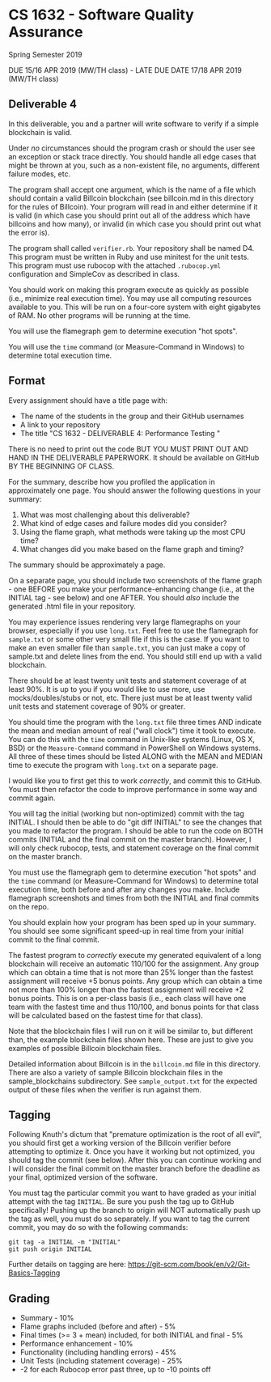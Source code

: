 # CS 1632 - Software Quality Assurance
Spring Semester 2019

DUE 15/16 APR 2019 (MW/TH class) - LATE DUE DATE 17/18 APR 2019 (MW/TH class)

## Deliverable 4

In this deliverable, you and a partner will write software to verify if a simple blockchain is valid.

Under _no_ circumstances should the program crash or should the user see an exception or stack trace directly.  You should handle all edge cases that might be thrown at you, such as a non-existent file, no arguments, different failure modes, etc.

The program shall accept one argument, which is the name of a file which should contain a valid Billcoin blockchain (see billcoin.md in this directory for the rules of Billcoin).  Your program will read in and either determine if it is valid (in which case you should print out all of the address which have billcoins and how many), or invalid (in which case you should print out what the error is).

The program shall called `verifier.rb`.  Your repository shall be named D4.  This program must be written in Ruby and use minitest for the unit tests.  This program must use rubocop with the attached `.rubocop.yml` configuration and SimpleCov as described in class.

You should work on making this program execute as quickly as possible (i.e., minimize real execution time).  You may use all computing resources available to you.  This will be run on a four-core system with eight gigabytes of RAM.  No other programs will be running at the time.

You will use the flamegraph gem to determine execution "hot spots".

You will use the `time` command (or Measure-Command in Windows) to determine total execution time.

## Format
Every assignment should have a title page with:
* The name of the students in the group and their GitHub usernames
* A link to your repository
* The title "CS 1632 - DELIVERABLE 4: Performance Testing "

There is no need to print out the code BUT YOU MUST PRINT OUT AND HAND IN THE DELIVERABLE PAPERWORK.  It should be available on GitHub BY THE BEGINNING OF CLASS.

For the summary, describe how you profiled the application in approximately one page.  You should answer the following questions in your summary:

1. What was most challenging about this deliverable?
1. What kind of edge cases and failure modes did you consider?
1. Using the flame graph, what methods were taking up the most CPU time?
1. What changes did you make based on the flame graph and timing?

The summary should be approximately a page.

On a separate page, you should include two screenshots of the flame graph - one BEFORE you make your performance-enhancing change (i.e., at the INITIAL tag - see below) and one AFTER.  You should  _also_ include the generated .html file in your repository.

You may experience issues rendering very large flamegraphs on your browser, especially if you use `long.txt`.  Feel free to use the flamegraph for `sample.txt` or some other very small file if this is the case.  If you want to make an even smaller file than `sample.txt`, you can just make a copy of sample.txt and delete lines from the end.  You should still end up with a valid blockchain.

There should be at least twenty unit tests and statement coverage of at least 90%.  It is up to you if you would like to use more, use mocks/doubles/stubs or not, etc.  There just must be at least twenty valid unit tests and statement coverage of 90% or greater.

You should time the program with the `long.txt` file three times AND indicate the mean and median amount of real ("wall clock") time it took to execute.  You can do this with the `time` command in Unix-like systems (Linux, OS X, BSD) or the `Measure-Command` command in PowerShell on Windows systems.  All three of these times should be listed ALONG with the MEAN and MEDIAN time to execute the program with `long.txt` on a separate page.

I would like you to first get this to work *correctly*, and commit this to GitHub.  You must then refactor the code to improve performance in some way and commit again.

You will tag the initial (working but non-optimized) commit with the tag INITIAL.  I should then be able to do "git diff INITIAL" to see the changes that you made to refactor the program.  I should be able to run the code on BOTH commits (INITIAL and the final commit on the master branch).  However, I will only check rubocop, tests, and statement coverage on the final commit on the master branch.

You must use the flamegraph gem to determine execution "hot spots" and  the `time` command (or Measure-Command for Windows) to determine total execution time, both before and after any changes you make.  Include flamegraph screenshots and times from both the INITIAL and final commits on the repo.

You should explain how your program has been sped up in your summary.  You should see some significant speed-up in real time from your initial commit to the final commit.

The fastest program to _correctly_ execute my generated equivalent of a long blockchain will receive an automatic 110/100 for the assignment.  Any group which can obtain a time that is not more than 25% longer than the fastest assignment will receive +5 bonus points.  Any group which can obtain a time not more than 100% longer than the fastest assignment will receive +2 bonus points.  This is on a per-class basis (i.e., each class will have one team with the fastest time and thus 110/100, and bonus points for that class will be calculated based on the fastest time for that class).

Note that the blockchain files I will run on it will be similar to, but different than, the example blockchain files shown here.  These are just to give you examples of possible Billcoin blockchain files.

Detailed information about Billcoin is in the `billcoin.md` file in this directory.  There are also a variety of sample Billcoin blockchain files in the sample_blockchains subdirectory.  See `sample_output.txt` for the expected output of these files when the verifier is run against them.

## Tagging

Following Knuth's dictum that "premature optimization is the root of all evil", you should first get a working version of the Billcoin verifier before attempting to optimize it.  Once you have it working but not optimized, you should tag the commit (see below).  After this you can continue working and I will consider the final commit on the master branch before the deadline as your final, optimized version of the software.

You must tag the particular commit you want to have graded as your initial attempt with the tag `INITIAL`.  Be sure you push the tag up to GitHub specifically!  Pushing up the branch to origin will NOT automatically push up the tag as well, you must do so separately.  If you want to tag the current commit, you may do so with the following commands:

```
git tag -a INITIAL -m "INITIAL"
git push origin INITIAL
```

Further details on tagging are here: https://git-scm.com/book/en/v2/Git-Basics-Tagging

## Grading
* Summary - 10%
* Flame graphs included (before and after) - 5%
* Final times (>= 3 + mean) included, for both INITIAL and final - 5%
* Performance enhancement - 10%
* Functionality (including handling errors) - 45%
* Unit Tests (including statement coverage) - 25%
* -2 for each Rubocop error past three, up to -10 points off

